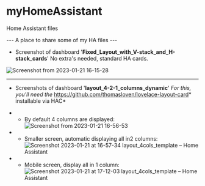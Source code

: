 # myHomeAssistant
Home Assistant files

--- A place to share some of my HA files --- 

- Screenshot of dashboard '**Fixed_Layout_with_V-stack_and_H-stack_cards**'
No extra's needed, standard HA cards. 

![Screenshot from 2023-01-21 16-15-28](https://user-images.githubusercontent.com/74005072/213874022-80d11553-37b4-41c5-997b-a1a4e96183ed.png)

- - - 

* Screenshots of dashboard '**layout_4-2-1_columns_dynamic**'
*For this, you'll need the* https://github.com/thomasloven/lovelace-layout-card* installable via HAC*

* * By default 4 columns are displayed:
![Screenshot from 2023-01-21 16-56-53](https://user-images.githubusercontent.com/74005072/213875721-96180fd2-32a1-4fc6-961d-efd5eb5c2221.png)

* * Smaller screen, automatic displaying all in2 columns:
![Screenshot 2023-01-21 at 16-57-34 layout_4cols_template – Home Assistant](https://user-images.githubusercontent.com/74005072/213875706-470aa533-477d-4d65-82af-9037091d23f5.png)

* * Mobile screen, display all in 1 column:
![Screenshot 2023-01-21 at 17-12-03 layout_4cols_template – Home Assistant](https://user-images.githubusercontent.com/74005072/213876050-9d98f966-2f3f-407b-b334-51156b466afc.png)
